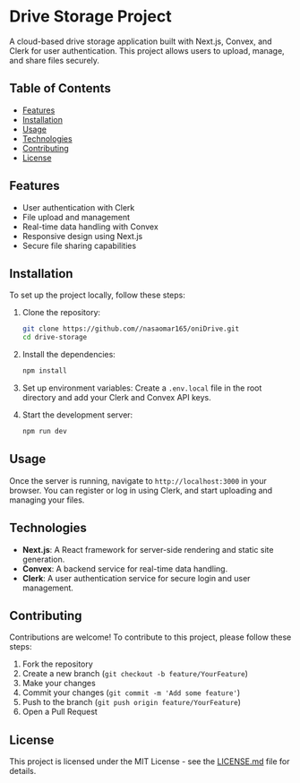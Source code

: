 # Drive Storage Project

A cloud-based drive storage application built with Next.js, Convex, and Clerk for user authentication. This project allows users to upload, manage, and share files securely.

## Table of Contents

- [Features](#features)
- [Installation](#installation)
- [Usage](#usage)
- [Technologies](#technologies)
- [Contributing](#contributing)
- [License](#license)

## Features

- User authentication with Clerk
- File upload and management
- Real-time data handling with Convex
- Responsive design using Next.js
- Secure file sharing capabilities

## Installation

To set up the project locally, follow these steps:

1. Clone the repository:
   ```bash
   git clone https://github.com//nasaomar165/oniDrive.git
   cd drive-storage
   ```

2. Install the dependencies:
   ```bash
   npm install
   ```

3. Set up environment variables:
   Create a `.env.local` file in the root directory and add your Clerk and Convex API keys.

4. Start the development server:
   ```bash
   npm run dev
   ```

## Usage

Once the server is running, navigate to `http://localhost:3000` in your browser. You can register or log in using Clerk, and start uploading and managing your files.

## Technologies

- **Next.js**: A React framework for server-side rendering and static site generation.
- **Convex**: A backend service for real-time data handling.
- **Clerk**: A user authentication service for secure login and user management.

## Contributing

Contributions are welcome! To contribute to this project, please follow these steps:

1. Fork the repository
2. Create a new branch (`git checkout -b feature/YourFeature`)
3. Make your changes
4. Commit your changes (`git commit -m 'Add some feature'`)
5. Push to the branch (`git push origin feature/YourFeature`)
6. Open a Pull Request

## License

This project is licensed under the MIT License - see the [LICENSE.md](LICENSE.md) file for details.
